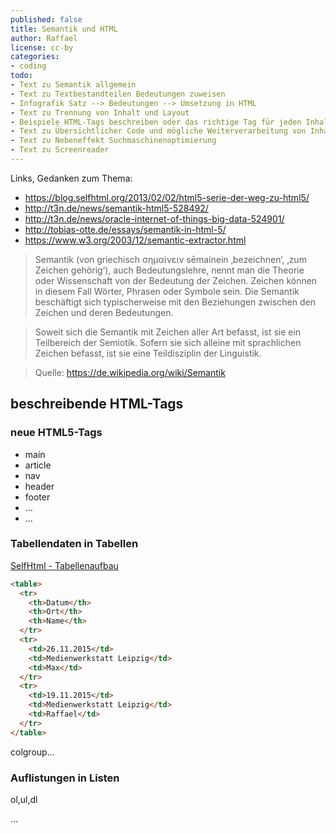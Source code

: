```yaml
---
published: false
title: Semantik und HTML
author: Raffael
license: cc-by
categories:
- coding
todo:
- Text zu Semantik allgemein
- Text zu Textbestandteilen Bedeutungen zuweisen
- Infografik Satz --> Bedeutungen --> Umsetzung in HTML
- Text zu Trennung von Inhalt und Layout
- Beispiele HTML-Tags beschreiben oder das richtige Tag für jeden Inhalt
- Text zu Übersichtlicher Code und mögliche Weiterverarbeitung von Inhalten
- Text zu Nebeneffekt Suchmaschinenoptimierung
- Text zu Screenreader
---
```


Links, Gedanken zum Thema:
- https://blog.selfhtml.org/2013/02/02/html5-serie-der-weg-zu-html5/
- http://t3n.de/news/semantik-html5-528492/
- http://t3n.de/news/oracle-internet-of-things-big-data-524901/
- http://tobias-otte.de/essays/semantik-in-html-5/
- https://www.w3.org/2003/12/semantic-extractor.html

> Semantik (von griechisch σημαίνειν sēmaínein ‚bezeichnen‘, ‚zum Zeichen gehörig‘), auch Bedeutungslehre, nennt man die Theorie oder Wissenschaft von der Bedeutung der Zeichen. Zeichen können in diesem Fall Wörter, Phrasen oder Symbole sein. Die Semantik beschäftigt sich typischerweise mit den Beziehungen zwischen den Zeichen und deren Bedeutungen.

> Soweit sich die Semantik mit Zeichen aller Art befasst, ist sie ein Teilbereich der Semiotik. Sofern sie sich alleine mit sprachlichen Zeichen befasst, ist sie eine Teildisziplin der Linguistik.

> Quelle: https://de.wikipedia.org/wiki/Semantik


## beschreibende HTML-Tags

### neue HTML5-Tags

- main
- article
- nav
- header
- footer
- ...
- ...

### Tabellendaten in Tabellen

[SelfHtml - Tabellenaufbau](https://wiki.selfhtml.org/wiki/HTML/Tabellen/Aufbau_einer_Tabelle)

```html
<table> 
  <tr> 
    <th>Datum</th>
    <th>Ort</th>
    <th>Name</th>
  </tr>
  <tr> 
    <td>26.11.2015</td>
    <td>Medienwerkstatt Leipzig</td>
    <td>Max</td>
  </tr>
  <tr> 
    <td>19.11.2015</td>
    <td>Medienwerkstatt Leipzig</td>
    <td>Raffael</td>
  </tr>
</table>
```

colgroup...

### Auflistungen in Listen

ol,ul,dl


...






